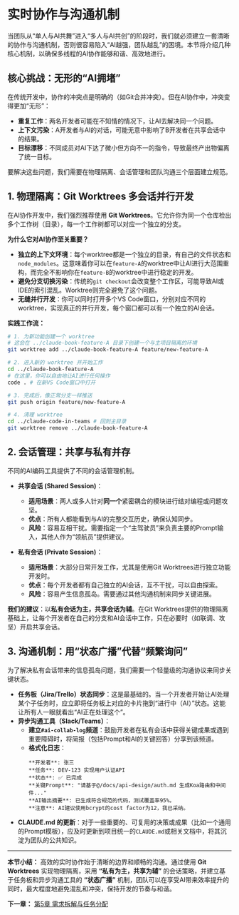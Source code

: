 # 实时协作与沟通机制

当团队从“单人与AI共舞”进入“多人与AI共创”的阶段时，我们就必须建立一套清晰的协作与沟通机制，否则很容易陷入“AI越强，团队越乱”的困境。本节将介绍几种核心机制，以确保多线程的AI协作能够和谐、高效地进行。

## 核心挑战：无形的“AI拥堵”

在传统开发中，协作的冲突点是明确的（如Git合并冲突）。但在AI协作中，冲突变得更加“无形”：

- **重复工作**：两名开发者可能在不知情的情况下，让AI去解决同一个问题。
- **上下文污染**：A开发者与AI的对话，可能无意中影响了B开发者在共享会话中的结果。
- **目标漂移**：不同成员对AI下达了微小但方向不一的指令，导致最终产出物偏离了统一目标。

要解决这些问题，我们需要在物理隔离、会话管理和团队沟通三个层面建立规范。

## 1. 物理隔离：Git Worktrees 多会话并行开发

在AI协作开发中，我们强烈推荐使用 **Git Worktrees**。它允许你为同一个仓库检出多个工作树（目录），每一个工作树都可以对应一个独立的分支。

**为什么它对AI协作至关重要？**
- **独立的上下文环境**：每个worktree都是一个独立的目录，有自己的文件状态和`node_modules`。这意味着你可以在`feature-A`的worktree中让AI进行大范围重构，而完全不影响你在`feature-B`的worktree中进行稳定的开发。
- **避免分支切换污染**：传统的`git checkout`会改变整个工作区，可能导致AI或IDE的索引混乱。Worktree则完全避免了这个问题。
- **无缝并行开发**：你可以同时打开多个VS Code窗口，分别对应不同的worktree，实现真正的并行开发，每个窗口都可以有一个独立的AI会话。

**实践工作流：**
```bash
# 1. 为新功能创建一个 worktree
# 这会在 ../claude-book-feature-A 目录下创建一个与主项目隔离的环境
git worktree add ../claude-book-feature-A feature/new-feature-A

# 2. 进入新的 worktree 并开始工作
cd ../claude-book-feature-A
# 在这里，你可以自由地让AI进行任何操作
code . # 在新VS Code窗口中打开

# 3. 完成后，像正常分支一样推送
git push origin feature/new-feature-A

# 4. 清理 worktree
cd ../claude-code-in-teams # 回到主目录
git worktree remove ../claude-book-feature-A
```

## 2. 会话管理：共享与私有并存

不同的AI编码工具提供了不同的会话管理机制。

- **共享会话 (Shared Session)**：
  - **适用场景**：两人或多人针对**同一个**紧密耦合的模块进行结对编程或问题攻坚。
  - **优点**：所有人都能看到与AI的完整交互历史，确保认知同步。
  - **风险**：容易互相干扰。需要指定一个“主驾驶员”来负责主要的Prompt输入，其他人作为“领航员”提供建议。

- **私有会话 (Private Session)**：
  - **适用场景**：大部分日常开发工作，尤其是使用Git Worktrees进行独立功能开发时。
  - **优点**：每个开发者都有自己独立的AI会话，互不干扰，可以自由探索。
  - **风险**：容易产生信息孤岛。需要通过其他沟通机制来同步关键进展。

**我们的建议**：以**私有会话为主，共享会话为辅**。在Git Worktrees提供的物理隔离基础上，让每个开发者在自己的分支和AI会话中工作，只在必要时（如联调、攻坚）开启共享会话。

## 3. 沟通机制：用“状态广播”代替“频繁询问”

为了解决私有会话带来的信息孤岛问题，我们需要一个轻量级的沟通协议来同步关键状态。

- **任务板（Jira/Trello）状态同步**：这是最基础的。当一个开发者开始让AI处理某个子任务时，应立即将任务板上对应的卡片拖到“进行中（AI）”状态。这能让所有人一眼就看出“AI正在处理这个”。
- **异步沟通工具（Slack/Teams）**：
  - **建立`#ai-collab-log`频道**：鼓励开发者在私有会话中获得关键成果或遇到重要障碍时，将简报（包括Prompt和AI的关键回答）分享到该频道。
  - **格式化日志**：
    ```
    **开发者**: 张三
    **任务**: DEV-123 实现用户认证API
    **状态**: ✅ 已完成
    **关键Prompt**: "请基于@/docs/api-design/auth.md 生成Koa路由和中间件..."
    **AI输出摘要**: 已生成符合规范的代码，测试覆盖率95%。
    **注意**: AI建议使用bcrypt的cost factor为12，我已采纳。
    ```
- **CLAUDE.md 的更新**：对于一些重要的、可复用的决策或成果（比如一个通用的Prompt模板），应及时更新到项目统一的`CLAUDE.md`或相关文档中，将其沉淀为团队的公共知识。

---

**本节小结：** 高效的实时协作始于清晰的边界和顺畅的沟通。通过使用 **Git Worktrees** 实现物理隔离，采用 **“私有为主，共享为辅”** 的会话策略，并建立基于任务板和异步沟通工具的 **“状态广播”** 机制，团队可以在享受AI带来效率提升的同时，最大程度地避免混乱和冲突，保持开发的节奏与和谐。

**下一章：** [第5章 需求拆解与任务分配](part3/chapter5.md)